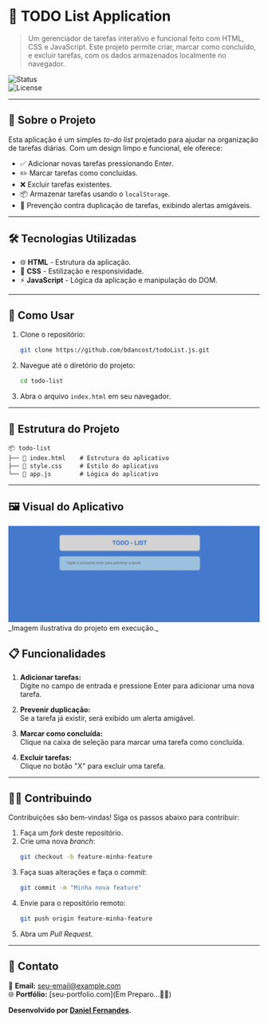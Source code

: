 # 📝 **TODO List Application**

> Um gerenciador de tarefas interativo e funcional feito com HTML, CSS e JavaScript. Este projeto permite criar, marcar como concluído, e excluir tarefas, com os dados armazenados localmente no navegador.

![Status](https://img.shields.io/badge/status-Completed-brightgreen)  
![License](https://img.shields.io/badge/license-MIT-blue)

---

## 📖 **Sobre o Projeto**

Esta aplicação é um simples _to-do list_ projetado para ajudar na organização de tarefas diárias. Com um design limpo e funcional, ele oferece:

- ✅ Adicionar novas tarefas pressionando Enter.
- ✏️ Marcar tarefas como concluídas.
- ❌ Excluir tarefas existentes.
- 📦 Armazenar tarefas usando o `localStorage`.
- 🚨 Prevenção contra duplicação de tarefas, exibindo alertas amigáveis.

---

## 🛠️ **Tecnologias Utilizadas**

- 🌐 **HTML** - Estrutura da aplicação.
- 🎨 **CSS** - Estilização e responsividade.
- ⚡ **JavaScript** - Lógica da aplicação e manipulação do DOM.

---

## 🚀 **Como Usar**

1. Clone o repositório:
   ```bash
   git clone https://github.com/bdancost/todoList.js.git
   ```
2. Navegue até o diretório do projeto:
   ```bash
   cd todo-list
   ```
3. Abra o arquivo `index.html` em seu navegador.

---

## 📂 **Estrutura do Projeto**

```plaintext
📦 todo-list
├── 📄 index.html    # Estrutura do aplicativo
├── 📄 style.css     # Estilo do aplicativo
└── 📄 app.js        # Lógica do aplicativo
```

---

## 🖼️ **Visual do Aplicativo**

<img src="foto01.png" alt="Screenshot da Aplicação" width="800">  
_Imagem ilustrativa do projeto em execução._

## 📋 **Funcionalidades**

1. **Adicionar tarefas:**  
   Digite no campo de entrada e pressione Enter para adicionar uma nova tarefa.

2. **Prevenir duplicação:**  
   Se a tarefa já existir, será exibido um alerta amigável.

3. **Marcar como concluída:**  
   Clique na caixa de seleção para marcar uma tarefa como concluída.

4. **Excluir tarefas:**  
   Clique no botão "X" para excluir uma tarefa.

---

## 🧑‍💻 **Contribuindo**

Contribuições são bem-vindas! Siga os passos abaixo para contribuir:

1. Faça um _fork_ deste repositório.
2. Crie uma nova _branch_:
   ```bash
   git checkout -b feature-minha-feature
   ```
3. Faça suas alterações e faça o _commit_:
   ```bash
   git commit -m "Minha nova feature"
   ```
4. Envie para o repositório remoto:
   ```bash
   git push origin feature-minha-feature
   ```
5. Abra um _Pull Request_.

---

## 📝 **Contato**

📧 **Email:** [seu-email@example.com](mailto:pr.danfc88@gmail.com)  
🌐 **Portfólio:** [seu-portfolio.com](Em Preparo...🚀🚀)

**Desenvolvido por [Daniel Fernandes](https://github.com/bdancost).**
